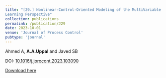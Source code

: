 ```yaml
---
title: "[29.] Nonlinear-Control-Oriented Modeling of the MultiVariable Underground Coal Gasification Process for UCG Project Thar: A Machine
Learning Perspective"
collection: publications
permalink: /publication/J29
date: 2023-10-01
venue: 'Journal of Process Control'
pubtype: 'journal'
---
```

Ahmed A, **A.A.Uppal** and Javed SB

DOI: [10.1016/j.jprocont.2023.103090](https://doi.org/10.1016/j.jprocont.2023.103090)

[Download here](https://aauppal.github.io/files/J29.pdf)
